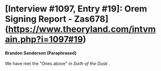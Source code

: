 # [Interview #1097, Entry #19]: Orem Signing Report - Zas678](https://www.theoryland.com/intvmain.php?i=1097#19)

#### Brandon Sanderson (Paraphrased)

We have met the "Ones above" in
*Sixth of the Dusk*
.

